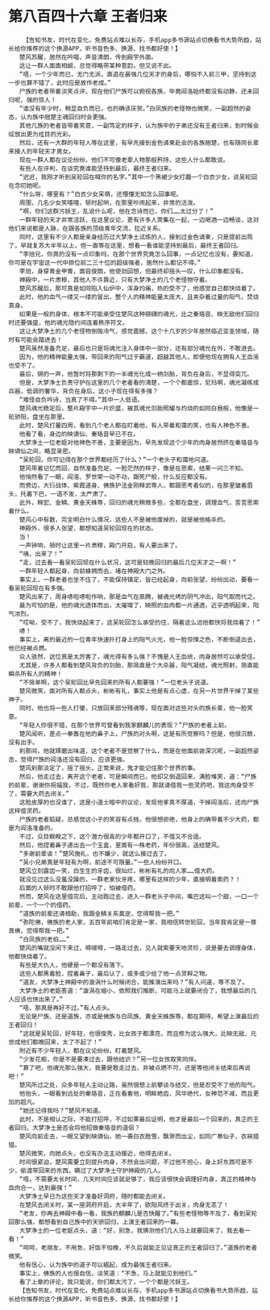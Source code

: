 # 第八百四十六章 王者归来
        【告知书友，时代在变化，免费站点难以长存，手机app多书源站点切换看书大势所趋，站长给你推荐的这个换源APP，听书音色多、换源、找书都好使！】
       楚风苏醒，居然在吟唱，声音清朗，传到殿宇外面。
       这让一群人面面相觑，总觉得略带某种意韵，但又说不出。
       “唔，一个少年而已，无门无派，直追在最强几位天才的身后，哪怕不入前三甲，坚持到这一步也算不错了，此时应是故作老成。”
       尸族的老者带着淡笑点评，现在他们尸族可以俯视各族，毕竟阎洛始终都没有动静，还未回归呢，强的惊人！
       “谁没有年少时，稍显自负而已，也的确该庆贺。”白凤族的老怪物也微笑，一副超然的姿态，认为族中翘楚主魂回归时会更强。
       其他几族的老者皆带着笑意，一副笃定的样子，认为族中的子弟还没有王者归来，到时候会绽放出更为炫目的光彩。
       然后，还有一大群的年轻人等在这里，有早先接到金色请柬赴会的各族翘楚，也有随同长辈来接人的年轻天才男女。
       现在一群人都在议论纷纷，他们不可像老辈人物那般矜持，这些人什么都敢说。
       有些人在评判，在谈究竟谁能坚持到最后，最终王者归来。
       “迟迟，我刚才听到吴轮回在喊你的名字。”其中一个黑裙少女打趣一个白衣少女，说吴轮回在念叨她呢。
       “什么呀，哪里有？”白衣少女呆萌，还懵懂无知怎么回事呢。
       周围，几名少女笑嘻嘻，顿时起哄，在那里吵闹起来，非常的活泼。
       “啊，你们这群污妖王，乱说什么呢，他在念诗而已，你们……太过分了！”
       一群年轻的天才非常活跃，在这里议论，更有许多人聚集在一起，一边喝酒一边畅谈，这对他们来说都是人脉，在跟各族的顶级青年交流，拉近关系。
       同时，这里有不少人都是亲身经历过大梦净土试炼的人，接到过金色请柬，只是提前出局了，早就复苏大半年以上，但一直等在这里，想看一看谁能坚持到最后，最终王者回归。
       “李旭兄，你真的没有一点印象吗，在那个世界究竟怎么回事，一点记忆也没有，要知道，你可是在宇宙这一代中排位前二三十位的超级强者，居然什么都记不得。”
       李旭，身穿青金甲胄，面容俊朗，他使劲回想，但最终却摇头一叹，什么印象都没有。
       神殿中，一片肃穆，其他人不许靠近，只有大梦净土的几个老怪物守着。
       楚风苏醒后，那可真是如同陷入仙炉中，浑身灼痛，热的受不了，他感觉自己都快烧着了。
       此时，他的血气一缕又一缕的冒出，整个人的精神能量太庞大，且夹杂着过量的阳气，焚烧真身。
       如果是一般的身体，根本不可能承受住楚风这种磅礴的魂光，比之秦珞音、映无敌他们回归时还要强盛，他的魂光隐约间连着秩序符文。
       这让大梦净土的几个老怪物倒吸冷气，感觉震撼，这个十几岁的少年居然临近亚圣领域，随时有可能会踏进去！
       楚风虽然准备充足，最后也只是将魂光注入身体中一部分，还有部分魂光在外，不敢进去。
       因为，他的精神能量太强，带回来的阳气过于霸道，超越其他人，即便他现在拥有人王血液也受不了。
       最后，锵的一声，他暂时将那剩下的一半魂光化成一柄剑胎，背负在身后，不显得突兀。
       但是，大梦净土负责守护在这里的几个老者看的清楚，一个个都震惊，尼玛啊，魂光凝练成兵器，低调的奢华，背负在身后，这小子现在得有多强？
       “难怪自负吟诗，当真了不得。”其中一人低语。
       楚风魂光稳定后，整片殿宇中一片炽盛，被其魂光剑胎照耀与灼烧的如同白昼般，他像是一轮骄阳，盘坐在那里。
       此时，楚风打量四周，看到几个老人都在盯着他，有人带着和蔼的笑，也有人神色不善。
       他看了看，身边的映谪仙、秦珞音早已不在。
       大梦净土一位老妪对他神色不善，主要是因为，早先发现这个少年的肉身居然挤在秦珞音与映谪仙之间，略显亲密。
       “吴轮回，你可记得在那个世界都经历了什么？”一个老头子和蔼地问道。
       楚风带着记忆而回，自然准备充足，一脸茫然的样子，像是在思索，结果一问三不知。
       他悄然看了一眼，阎洛、罗世荣一动不动，跟死尸般，什么反应都没有。
       而旁边，大衍战体、紫霞道身、佛族护法金刚释武等人，都跟思考者似的，在那里皱着眉头，托着下巴，一语不发，太严肃了。
       此外，释宏、金鳞、黄金天蛛等，回归的魂光稍微多些，全都在盘坐，调理血气，苦苦思索着什么。
       楚风心中有数，完全明白什么情况，这些人不是被他废掉的，就是被他格杀的。
       神殿外，很多人张望，都想知道吴轮回现在的状态。
       当！
       一声钟响，顿时让这里一片肃穆，殿门开启，有人要出来了。
       “咦，出来了！”
       “走，过去看一看吴轮回现在什么状况，这可是较晚回归的最后几位天才之一啊！”
       一群年轻人都起身，向前蜂拥而去，堵在神殿大门之外。
       事实上，一群老者也坐不住了，不能保持镇定，皆已经起身，向前张望，纷纷出动，要看一看吴轮回现在有多强。
       楚风出来了，周身哧啦哧啦作响，那是血气在蒸腾，被魂光烤的阴气冲出，阳气取而代之。
       最为可怕的是，他的魂光透体而出，太璀璨了，映照的血肉都一片通透，近乎透明起来，阳气浓烈。
       “哎呦，受不了，我快烧起来了，这吴轮回怎么承受的住，隔着这么远他都快将我烧着了！”
       哧！
       事实上，离的最近的一位青年快速扑打身上的阳气火光，他一脸惊悚之色，不断倒退出去，他已经被点燃。
       众人骇然，这位真是太厉害了，魂光得有多么强？不愧是人王血统，肉身居然可以承受住。
       尤其是，许多人都看到楚风背负的剑胎，那简直是个大杀器，阳气凝结，魂光照射，简直能瞬杀所有人的精神！
       “不简单啊，这个吴轮回比早先回来的所有人都要强！”一位老头子说道。
       楚风微笑，面对所有人都点头，彬彬有礼，事实上他是有点心虚，在另一片世界干掉了某些神子。
       同时，他也将一些人打傻，只放回来部分残魂等，现在面对这些对头的族长辈，他一脸笑意。
       “年轻人你很不错，在那个世界可曾看到我家麒麟儿的表现？”尸族的老者上前。
       楚风闻听，差点一拳轰在他的鼻子上，尸族的对头啊，这是有所觉察吗？但是，他很沉稳，没有出手。
       刹那间，他就琢磨出味道，这个老者不是觉察了什么，而是在他面前装深沉呢，一副超然姿态，觉得尸族的阎洛还没有回归，应该更强。
       楚风刹那淡定了，摇了摇头，正常来说，鬼才能记住那个世界的事。
       然后，他走过去，离开这个老者，可是瞬间而已，他却又倒退回来，满脸堆笑，道：“尸族的前辈，谢谢你祝福我，不过，既然你老人家看好我，那就请借我一些灵药吧，我这肉身受不了，需要大药去闭关。”
       这脸皮厚的也没谁了，这是小道士暗中的议论，发现他爹真不厚道，干掉阎洛后，还向尸族这样借灵药。
       尸族的老者狐疑，总感觉这小子的笑容有点贱，他很想拒绝，他身上的确带着不少大药，都是为阎洛准备的。
       不过，众目睽睽之下，这个潜力很高的少年都开口了，不借又不合适。
       然后，他捏着鼻子递出去一个玉盒，里面有一株老药，年份很高，送给楚风。
       “多谢前辈诶！”楚风施礼，也不嫌少，就这么接过去了。
       “吴小兄弟真是年轻有为啊，前途不可限量。”一些人纷纷开口。
       楚风立刻露齿一笑，白生生的牙齿，很灿烂，彬彬有礼的向人家……借大药。
       就没见过这么没羞没躁的，一群老家伙牙疼，哪里有这样的少年，直接明着索药？！
       后面的人顿时不敢跟他打招呼了，怕被借药。
       然而，楚风在这里借完后，主动跑过去，进入一群老头子中间，嘴巴这叫一个甜，一口一个前辈，一个一个的借药。
       “道族的前辈还请相助，我跟金鳞关系莫逆，您得帮我一把。”
       “弥陀佛，佛族的老人家，五百年前咱们肯定是一家，我相信转世轮回，当年我肯定是一尊真佛，您得帮我一把。”
       “白凤族的老伯……”
       楚风的嘴就没闲下来过，嘚啵嘚，一路走过去，见人就索要天地灵珍，说是要去调理身体，他都快烧着了。
       有些是大仇人，他硬是一个都没有落下。
       这些人都黑着脸，捏着鼻子，最后认了，或多或少给了他一点灵粹之物。
       “道友，大梦净土神殿中的漩涡什么时候闭合，能推演出来吗？”有人问道，等不及了。
       大梦净土的老妪答道：“漩涡在缩小，依照我们推断，可能马上就要闭合了，我想最后的几人应该也快出来了。”
       “唔，那真是再好不过。”有人点头。
       无论是尸族、还是道族，亦或是佛族与白凤族、黄金天蛛族等，都在期待，希望上演最后的王者回归！
       “这就是吴轮回，好年轻，也很俊秀，比女孩子都漂亮，而且修为这么强大，比映无敌、元世成他们都晚回来，太了不起了！”
       附近有不少年轻人，都在议论纷纷，盯着楚风。
       “少发花痴，你是不是要凑过去，跟他结识？”另一位女孩取笑同伴。
       “算了吧，他魂光那么强大，我要是敢走过去，非被点燃不可，还是等他闭关结束后再说吧！”
       楚风所过之处，众多年轻人主动让路，虽然很想上前攀谈与结交，但是忍受不了他的阳气。
       他抬头，一眼看到远处的秦珞音，正在看着他，明眸皓齿，风华绝代，女神范不减，而且更加的超凡。
       “她还记得我吗？”楚风不知道。
       此时，不是相认之际，不能打招呼，不过如果最后证明，他才是最后一个回来的，真正的王者回归，大梦净土是否会将他招做秦珞音的道侣？
       楚风向前走去，一眼又望到映谪仙，她一袭白衣胜雪，飘渺而出尘，如同广寒仙子，衣袂猎猎。
       楚风微笑，向她点头，也没有办法主动接近，他得去闭关。
       时间很紧迫，楚风需要立刻提升肉身，不然会出问题，不过他不担心，身上好东西可是不少，偷渡带回来的东西，瞒过了大梦净土守护神殿的几人。
       “唔，不需要太长时间，几天时间应该就足够了，我应该很快会调理好肉身，真正的精神与血肉合一，达到最强！”
       大梦净土早已为这些天才准备好洞府，随时都能去闭关。
       在楚风去闭关时，某一座洞府开启，大半年了，欧阳风终于出关，肉身无恙了！
       “老友，你再去神殿中看一看，我族的麒麟儿是否快醒了。”有些老怪物等不及了，看到吴轮回那么强，都想看到自己族中的天骄回归，上演王者回来的一幕。
       大梦净土的一位老妪点头，道：“好，别急，我猜测他们几人马上就要回来了，我去看一看！”
       “呵呵，老朋友，不用急，好饭不怕晚，不久后就能正见证真正的王者回归了。”道族的老者微笑。
       他有信心，认为族中的道子可以崛起，成为最强王者归来。
       事实上，佛族的人也很自信，淡笑道：“不急，马上就能见到他们。”
       看了上章的评论，我只能说，你们都太污了，一个个都是污妖王。
       【告知书友，时代在变化，免费站点难以长存，手机app多书源站点切换看书大势所趋，站长给你推荐的这个换源APP，听书音色多、换源、找书都好使！】